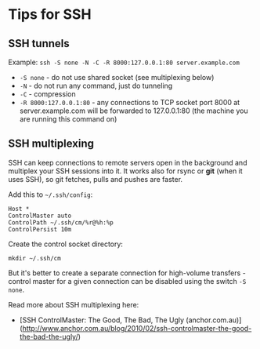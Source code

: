 
Tips for SSH
============

SSH tunnels
-----------

Example: `ssh -S none -N -C -R 8000:127.0.0.1:80 server.example.com`

- `-S none` - do not use shared socket (see multiplexing below)
- `-N` - do not run any command, just do tunneling
- `-C` - compression
- `-R 8000:127.0.0.1:80` - any connections to TCP socket port 8000 at server.example.com will be forwarded to 127.0.0.1:80 (the machine you are running this command on)


SSH multiplexing
----------------

SSH can keep connections to remote servers open in the background and multiplex your SSH sessions into it.
It works also for rsync or **git** (when it uses SSH), so git fetches, pulls and pushes are faster.

Add this to `~/.ssh/config`:

    Host *
    ControlMaster auto
    ControlPath ~/.ssh/cm/%r@%h:%p
    ControlPersist 10m

Create the control socket directory:

    mkdir ~/.ssh/cm

But it's better to create a separate connection for high-volume transfers -
control master for a given connection can be disabled using the switch `-S none`.

Read more about SSH multiplexing here:

- [SSH ControlMaster: The Good, The Bad, The Ugly (anchor.com.au)]
  (http://www.anchor.com.au/blog/2010/02/ssh-controlmaster-the-good-the-bad-the-ugly/)



